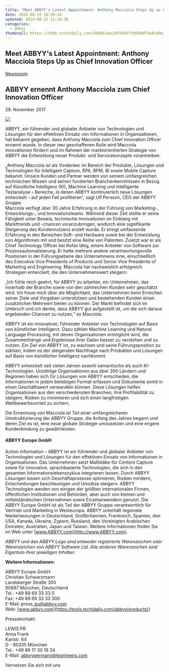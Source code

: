 ```yaml
---
title: "Meet ABBYY's Latest Appointment: Anthony Macciola Steps Up as Chief Innovation Officer"
date: 2024-08-19 18:20:24
updated: 2024-08-22 11:18:38
categories:
  - abbyy
thumbnail: https://thmb.techidaily.com/d8b681dac20745dffc0590df4e8c90e2635d89e0810cfd55569744e9fd64a173.jpg
---
```


## Meet ABBYY's Latest Appointment: Anthony Macciola Steps Up as Chief Innovation Officer

[Newsroom](https://tools.techidaily.com/abbyy/products/)

## ABBYY ernennt Anthony Macciola zum Chief Innovation Officer

29\. November 2017

![](https://content.abbyy.com/-/media/project/abbyy/abbyy/branchtemplates/shutterstock_1272462163_1296-x-729.jpg?h=729&iar=0&w=1296)

ABBYY, ein führender und globaler Anbieter von Technologien und Lösungen für den effektiven Einsatz von Informationen in Organisationen, hat bekannt gegeben, dass Anthony Macciola zum Chief Innovation Officer ernannt wurde. In dieser neu geschaffenen Rolle wird Macciola Innovationen fördern und im Rahmen der marktorientierten Strategie von ABBYY die Entwicklung neuer Produkt- und Servicekonzepte vorantreiben.

„Anthony Macciola ist als Vordenker im Bereich der Produkte, Lösungen und Technologien für Intelligent Capture, RPA, BPM, BI sowie Mobile Capture bekannt. Unsere Kunden und Partner werden von seinem umfangreichen technischen Wissen und seinen fundierten Branchenkenntnissen in Bezug auf Künstliche Intelligenz (KI), Machine Learning und intelligente Textanalyse – Bereiche, in denen ABBYY kontinuierlich neue Lösungen entwickelt – auf jeden Fall profitieren“, sagt Ulf Persson, CEO der ABBYY Gruppe.  
Macciola verfügt über 30 Jahre Erfahrung in der Führung von Marketing-, Entwicklungs-, und Innovationsteams. Während dieser Zeit stellte er seine Fähigkeit unter Beweis, technische Innovationen im Einklang mit Markttrends und -chancen voranzubringen, wodurch eine signifikante Steigerung des Kundennutzens erzielt wurde. Er bringt umfassende Erfahrung in den Bereichen Soft- und Hardware sowie bei der Entwicklung von Algorithmen mit und besitzt eine Reihe von Patenten. Zuletzt war er als Chief Technology Officer bei Kofax tätig, einem Anbieter von Software zur Prozessautomatisierung. Er hatte mehrere andere verantwortungsvolle Positionen in der Führungsebene des Unternehmens inne, einschließlich des Executive Vice Presidents of Products und Senior Vice Presidents of Marketing and Engineering. Macciola hat nachweislich erfolgreich Strategien entwickelt, die den Unternehmenswert steigern.

„Ich fühle mich geehrt, für ABBYY zu arbeiten, ein Unternehmen, das innerhalb der Branche sowie von den zahlreichen Kunden sehr geschätzt wird. Ich freue mich über die Möglichkeit, das Unternehmen beim Erreichen seiner Ziele und Vorgaben unterstützen und bestehenden Kunden einen zusätzlichen Mehrwert bieten zu können. Der Markt befindet sich im Umbruch und ich denke, dass ABBYY gut aufgestellt ist, um die sich daraus ergebenden Chancen zu nutzen,“ so Macciola.

ABBYY ist ein innovativer, führender Anbieter von Technologien auf Basis von künstlicher Intelligenz. Dazu zählen Machine Learning und Natural Language Processing, mit denen Organisationen ermöglicht wird, die Zusammenhänge und Ergebnisse ihrer Daten besser zu verstehen und zu nutzen. Ein Ziel von ABBYY ist, zu wachsen und seine Führungsposition zu stärken, indem es der steigenden Nachfrage nach Produkten und Lösungen auf Basis von künstlicher Intelligenz nachkommt.

ABBYY entwickelt seit vielen Jahren sowohl semantische als auch KI-Technologien. Unzählige Organisationen aus über 200 Ländern und Regionen haben sich für Lösungen von ABBYY entschieden, die Informationen in jedem beliebigen Format erfassen und Dokumente somit in einen Geschäftswert verwandeln können. Diese Lösungen helfen Organisationen aus den verschiedensten Branchen, ihre Profitabilität zu steigern, Risiken zu minimieren und sich einen langfristigen Wettbewerbsvorteil zu sichern.

Die Ernennung von Macciola ist Teil einer umfangreicheren Umstrukturierung der ABBYY Gruppe, die Anfang des Jahres begann und deren Ziel es ist, eine neue globale Strategie umzusetzen und eine engere Kundenbindung zu gewährleisten.

#### ABBYY Europe GmbH

Action information – ABBYY ist ein führender und globaler Anbieter von Technologien und Lösungen für den effektiven Einsatz von Informationen in Organisationen. Das Unternehmen setzt Maßstäbe für Content Capture sowie für innovative, sprachbasierte Technologien, die sich in den gesamten Informationslebenszyklus integrieren lassen. Durch ABBYY Lösungen lassen sich Geschäftsprozesse optimieren, Risiken mindern, Entscheidungen beschleunigen und Umsätze steigern. ABBYY Technologien werden von einigen der größten internationalen Firmen, öffentlichen Institutionen und Behörden, aber auch von kleinen und mittelständischen Unternehmen sowie Einzelanwendern genutzt. Die ABBYY Europe GmbH ist als Teil der ABBYY Gruppe verantwortlich für Vertrieb und Marketing in Westeuropa. ABBYY unterhält regionale Niederlassungen in Deutschland, Großbritannien, Frankreich, Spanien, den USA, Kanada, Ukraine, Zypern, Russland, den Vereinigten Arabischen Emiraten, Australien, Japan und Taiwan. Weitere Informationen finden Sie im Web unter [www.ABBYY.com](http://www.ABBYY.com).

_ABBYY und das ABBYY Logo sind entweder registrierte Warenzeichen oder Warenzeichen von ABBYY Software Ltd. Alle anderen Warenzeichen sind Eigentum ihrer jeweiligen Inhaber._ 

**Weitere Informationen:**

ABBYY Europe GmbH  
Christian Schwarzmann  
Landsberger Straße 300  
80687 München, Deutschland   
Tel.: +49 89 69 33 33 0  
Fax: +49 89 69 33 33 300  
E-Mail: press\_eu@abbyy.com   
Web: [www.abbyy.com](https://tools.techidaily.com/abbyy/products/)

Pressekontakt:

LEWIS PR  
Anna Frank  
Karlstr. 64  
D - 80335 München  
Tel.: +49 89 17 30 19 24  
E-Mail: [abbyygermany@teamlewis.com](https://tools.techidaily.com/abbyy/products/)

  
Vernetzen Sie sich mit uns

<ins class="adsbygoogle"
     style="display:block"
     data-ad-format="autorelaxed"
     data-ad-client="ca-pub-7571918770474297"
     data-ad-slot="1223367746"></ins>



<ins class="adsbygoogle"
     style="display:block"
     data-ad-client="ca-pub-7571918770474297"
     data-ad-slot="8358498916"
     data-ad-format="auto"
     data-full-width-responsive="true"></ins>
